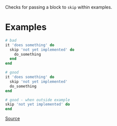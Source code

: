 
Checks for passing a block to `skip` within examples.

# Examples

```ruby
# bad
it 'does something' do
  skip 'not yet implemented' do
    do_something
  end
end

# good
it 'does something' do
  skip 'not yet implemented'
  do_something
end

# good - when outside example
skip 'not yet implemented' do
end
```

[Source](http://www.rubydoc.info/gems/rubocop/RuboCop/Cop/RSpec/SkipBlockInsideExample)